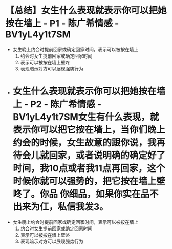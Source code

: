 # 【总结】女生什么表现就表示你可以把她按在墙上 - P1 - 陈广希情感 - BV1yL4y1t7SM

-   女生晚上约会时提前回家或确定回家时间，表示可以被按在墙上
    1.  约会时女生提前回家或确定回家时间
    2.  表示可以被按在墙上壁咚
    3.  表现暗示对方可以展现强势行为
-   # 女生什么表现就表示你可以把她按在墙上 - P2 - 陈广希情感 - BV1yL4y1t7SM女生有什么表现，就表示你可以把它按在墙上，当你们晚上约会的时候，女生故意的跟你说，我再待会儿就回家，或者说明确的确定好了时间，我10点或者我11点再回家，这个时候你就可以强势的，把它按在墙上壁咚了。你品 你细品，如果你实在品不出来为仜，私信我发3。
-   女生晚上约会时提前回家或确定回家时间，表示可以被按在墙上
    1.  约会时女生提前回家或确定回家时间
    2.  表示可以被按在墙上壁咚
    3.  表现暗示对方可以展现强势行为